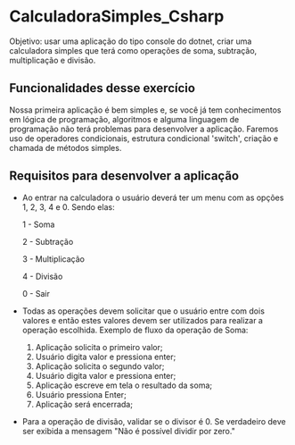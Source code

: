 # CalculadoraSimples_Csharp
Objetivo: usar uma aplicação do tipo console do dotnet, criar uma calculadora simples que terá como operações de soma, subtração, multiplicação e divisão. 

## Funcionalidades desse exercício

Nossa primeira aplicação é bem simples e, se você já tem conhecimentos em lógica de programação, algoritmos e alguma linguagem de programação não terá problemas para desenvolver a aplicação.
Faremos uso de operadores condicionais, estrutura condicional 'switch', criação e chamada de métodos simples.

## Requisitos para desenvolver a aplicação

- Ao entrar na calculadora o usuário deverá ter um menu com as opções 1, 2, 3, 4 e 0. Sendo elas:

	1 - Soma
	
	2 - Subtração
	
	3 - Multiplicação
	
	4 - Divisão
	
	0 - Sair
	

- Todas as operações devem solicitar que o usuário entre com dois valores e então estes valores devem ser utilizados para realizar a operação escolhida. Exemplo de fluxo da operação de Soma:
	1. Aplicação solicita o primeiro valor;
	2. Usuário digita valor e pressiona enter;
	3. Aplicação solicita o segundo valor;
	4. Usuário digita valor e pressiona enter;
	5. Aplicação escreve em tela o resultado da soma;
	6. Usuário pressiona Enter;
	7. Aplicação será encerrada;

- Para a operação de divisão, validar se o divisor é 0. Se verdadeiro deve ser exibida a mensagem "Não é possível dividir por zero."
